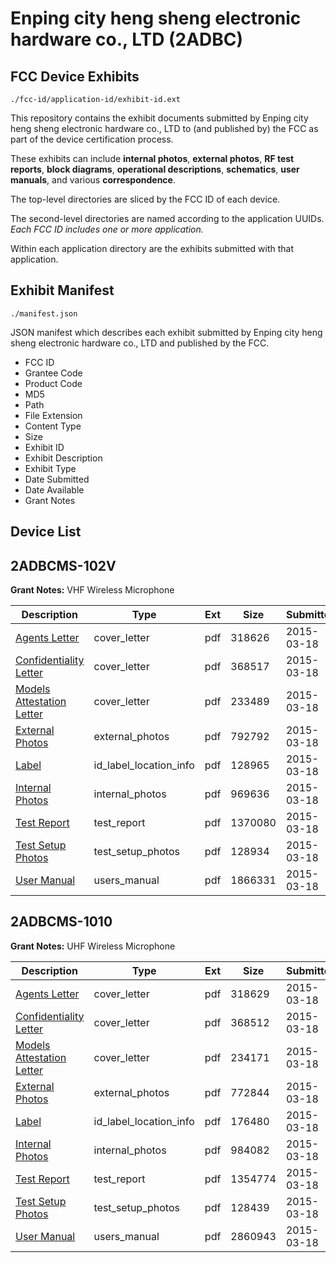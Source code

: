 # Enping city heng sheng electronic hardware co., LTD (2ADBC)
## FCC Device Exhibits

```
./fcc-id/application-id/exhibit-id.ext
```

This repository contains the exhibit documents submitted by Enping city heng sheng electronic hardware co., LTD to (and published by) the FCC as part of the device certification process.

These exhibits can include **internal photos**, **external photos**, **RF test reports**, **block diagrams**, **operational descriptions**, **schematics**, **user manuals**, and various **correspondence**.

The top-level directories are sliced by the FCC ID of each device.

The second-level directories are named according to the application UUIDs. *Each FCC ID includes one or more application.*

Within each application directory are the exhibits submitted with that application. 

## Exhibit Manifest

```
./manifest.json
```

JSON manifest which describes each exhibit submitted by Enping city heng sheng electronic hardware co., LTD and published by the FCC.

- FCC ID
- Grantee Code
- Product Code
- MD5
- Path
- File Extension
- Content Type
- Size
- Exhibit ID
- Exhibit Description
- Exhibit Type
- Date Submitted
- Date Available
- Grant Notes

## Device List
## 2ADBCMS-102V
**Grant Notes:** VHF Wireless Microphone

| Description | Type | Ext | Size | Submitted | Available |
| ----------- | ---- | --- | ---- | --------- | --------- |
| [Agents Letter](2ADBCMS-102V/e70fbde431ad4034b6baad2138df8c72/2559238.pdf) | cover_letter | pdf | 318626 | 2015-03-18 | 2015-03-18 |
| [Confidentiality Letter](2ADBCMS-102V/e70fbde431ad4034b6baad2138df8c72/2559239.pdf) | cover_letter | pdf | 368517 | 2015-03-18 | 2015-03-18 |
| [Models Attestation Letter](2ADBCMS-102V/e70fbde431ad4034b6baad2138df8c72/2559240.pdf) | cover_letter | pdf | 233489 | 2015-03-18 | 2015-03-18 |
| [External Photos](2ADBCMS-102V/e70fbde431ad4034b6baad2138df8c72/2559228.pdf) | external_photos | pdf | 792792 | 2015-03-18 | 2015-03-18 |
| [Label](2ADBCMS-102V/e70fbde431ad4034b6baad2138df8c72/2559227.pdf) | id_label_location_info | pdf | 128965 | 2015-03-18 | 2015-03-18 |
| [Internal Photos](2ADBCMS-102V/e70fbde431ad4034b6baad2138df8c72/2559234.pdf) | internal_photos | pdf | 969636 | 2015-03-18 | 2015-03-18 |
| [Test Report](2ADBCMS-102V/e70fbde431ad4034b6baad2138df8c72/2559231.pdf) | test_report | pdf | 1370080 | 2015-03-18 | 2015-03-18 |
| [Test Setup Photos](2ADBCMS-102V/e70fbde431ad4034b6baad2138df8c72/2559232.pdf) | test_setup_photos | pdf | 128934 | 2015-03-18 | 2015-03-18 |
| [User Manual](2ADBCMS-102V/e70fbde431ad4034b6baad2138df8c72/2559233.pdf) | users_manual | pdf | 1866331 | 2015-03-18 | 2015-03-18 |
## 2ADBCMS-1010
**Grant Notes:** UHF Wireless Microphone

| Description | Type | Ext | Size | Submitted | Available |
| ----------- | ---- | --- | ---- | --------- | --------- |
| [Agents Letter](2ADBCMS-1010/48be92a2f18f1c62bd3f735cd07e3c75/2559225.pdf) | cover_letter | pdf | 318629 | 2015-03-18 | 2015-03-18 |
| [Confidentiality Letter](2ADBCMS-1010/48be92a2f18f1c62bd3f735cd07e3c75/2559226.pdf) | cover_letter | pdf | 368512 | 2015-03-18 | 2015-03-18 |
| [Models Attestation Letter](2ADBCMS-1010/48be92a2f18f1c62bd3f735cd07e3c75/2559241.pdf) | cover_letter | pdf | 234171 | 2015-03-18 | 2015-03-18 |
| [External Photos](2ADBCMS-1010/48be92a2f18f1c62bd3f735cd07e3c75/2559215.pdf) | external_photos | pdf | 772844 | 2015-03-18 | 2015-03-18 |
| [Label](2ADBCMS-1010/48be92a2f18f1c62bd3f735cd07e3c75/2559214.pdf) | id_label_location_info | pdf | 176480 | 2015-03-18 | 2015-03-18 |
| [Internal Photos](2ADBCMS-1010/48be92a2f18f1c62bd3f735cd07e3c75/2559221.pdf) | internal_photos | pdf | 984082 | 2015-03-18 | 2015-03-18 |
| [Test Report](2ADBCMS-1010/48be92a2f18f1c62bd3f735cd07e3c75/2559218.pdf) | test_report | pdf | 1354774 | 2015-03-18 | 2015-03-18 |
| [Test Setup Photos](2ADBCMS-1010/48be92a2f18f1c62bd3f735cd07e3c75/2559219.pdf) | test_setup_photos | pdf | 128439 | 2015-03-18 | 2015-03-18 |
| [User Manual](2ADBCMS-1010/48be92a2f18f1c62bd3f735cd07e3c75/2559220.pdf) | users_manual | pdf | 2860943 | 2015-03-18 | 2015-03-18 |

